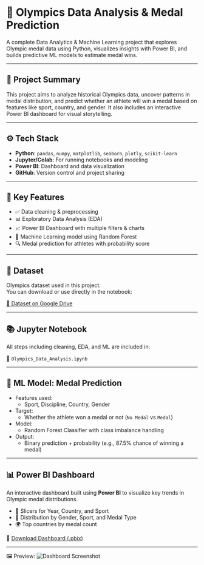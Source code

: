 # 🏅 Olympics Data Analysis & Medal Prediction

A complete Data Analytics & Machine Learning project that explores Olympic medal data using Python, visualizes insights with Power BI, and builds predictive ML models to estimate medal wins.

---

## 📌 Project Summary

This project aims to analyze historical Olympics data, uncover patterns in medal distribution, and predict whether an athlete will win a medal based on features like sport, country, and gender. It also includes an interactive Power BI dashboard for visual storytelling.

---

## ⚙️ Tech Stack

- **Python**: `pandas`, `numpy`, `matplotlib`, `seaborn`, `plotly`, `scikit-learn`
- **Jupyter/Colab**: For running notebooks and modeling
- **Power BI**: Dashboard and data visualization
- **GitHub**: Version control and project sharing

---

## 🧪 Key Features

- ✅ Data cleaning & preprocessing
- 📊 Exploratory Data Analysis (EDA)
- 📈 Power BI Dashboard with multiple filters & charts
- 🤖 Machine Learning model using Random Forest
- 🔍 Medal prediction for athletes with probability score

---

## 📂 Dataset

Olympics dataset used in this project.  
You can download or use directly in the notebook:

[📄 Dataset on Google Drive](https://drive.google.com/uc?id=YOUR_FILE_ID_HERE)

---

## 📚 Jupyter Notebook

All steps including cleaning, EDA, and ML are included in:

📘 `Olympics_Data_Analysis.ipynb`

---

## 🤖 ML Model: Medal Prediction

- Features used:
  - Sport, Discipline, Country, Gender
- Target:
  - Whether the athlete won a medal or not (`No Medal` vs `Medal`)
- Model:
  - Random Forest Classifier with class imbalance handling
- Output:
  - Binary prediction + probability (e.g., 87.5% chance of winning a medal)

---

## 📊 Power BI Dashboard

An interactive dashboard built using **Power BI** to visualize key trends in Olympic medal distributions.

- 🎯 Slicers for Year, Country, and Sport
- 🏅 Distribution by Gender, Sport, and Medal Type
- 🌍 Top countries by medal count

📁 [Download Dashboard (.pbix)](./Olympics_Data_Analysis_dashboard.pbix)

---

🖼️ Preview:
![Dashboard Screenshot](./dashboard_preview.png)
